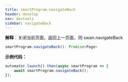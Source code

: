 ```yaml
---
title: smartProgram.navigateBack
header: develop
nav: devtools
sidebar: navigateBack
---
```


**解释**：关闭当前页面，返回上一页面，同 swan.navigateBack

```ts
smartProgram.navigateBack(): Promise<Page>
```

**示例代码：**

```js
automator.launch().then(async smartProgram => {
    await smartProgram.navigateBack();
});
```

